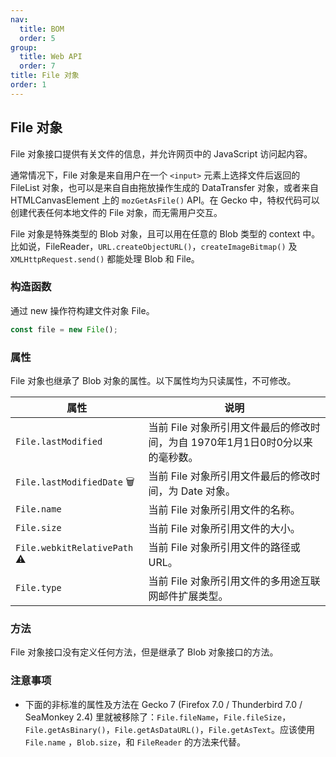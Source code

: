 ```yaml
---
nav:
  title: BOM
  order: 5
group:
  title: Web API
  order: 7
title: File 对象
order: 1
---
```


## File 对象

File 对象接口提供有关文件的信息，并允许网页中的 JavaScript 访问起内容。

通常情况下，File 对象是来自用户在一个 `<input>` 元素上选择文件后返回的 FileList 对象，也可以是来自自由拖放操作生成的 DataTransfer 对象，或者来自 HTMLCanvasElement 上的 `mozGetAsFile()` API。在 Gecko 中，特权代码可以创建代表任何本地文件的 File 对象，而无需用户交互。

File 对象是特殊类型的 Blob 对象，且可以用在任意的 Blob 类型的 context 中。比如说，FileReader，`URL.createObjectURL()`，`createImageBitmap()` 及 `XMLHttpRequest.send()` 都能处理 Blob 和 File。

### 构造函数

通过 new 操作符构建文件对象 File。

```js
const file = new File();
```

### 属性

File 对象也继承了 Blob 对象的属性。以下属性均为只读属性，不可修改。

| 属性                        | 说明                                                         |
| --------------------------- | ------------------------------------------------------------ |
| `File.lastModified`         | 当前 File 对象所引用文件最后的修改时间，为自 1970年1月1日0时0分以来的毫秒数。 |
| `File.lastModifiedDate` 🗑   | 当前 File 对象所引用文件最后的修改时间，为 Date 对象。       |
| `File.name`                 | 当前 File 对象所引用文件的名称。                             |
| `File.size`                 | 当前 File 对象所引用文件的大小。                             |
| `File.webkitRelativePath` ⚠️ | 当前 File 对象所引用文件的路径或 URL。                       |
| `File.type`                 | 当前 File 对象所引用文件的多用途互联网邮件扩展类型。         |

### 方法

File 对象接口没有定义任何方法，但是继承了 Blob 对象接口的方法。

### 注意事项

- 下面的非标准的属性及方法在 Gecko 7 (Firefox 7.0 / Thunderbird 7.0 / SeaMonkey 2.4) 里就被移除了：`File.fileName`，`File.fileSize`，`File.getAsBinary()`，`File.getAsDataURL()`，`File.getAsText`。应该使用 `File.name` ，`Blob.size`，和 `FileReader` 的方法来代替。

